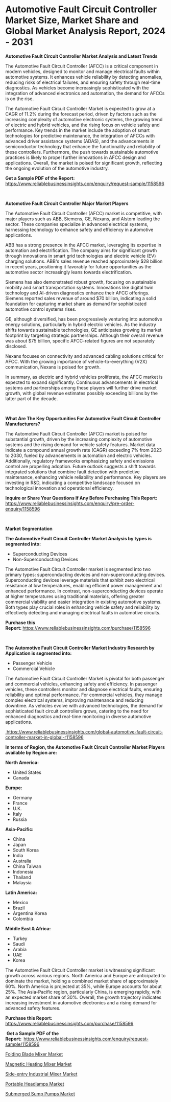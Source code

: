 <p><h1>Automotive Fault Circuit Controller Market Size, Market Share and Global Market Analysis Report, 2024 - 2031</h1></p><p><strong>Automotive Fault Circuit Controller Market Analysis and Latest Trends</strong></p>
<p><p>The Automotive Fault Circuit Controller (AFCC) is a critical component in modern vehicles, designed to monitor and manage electrical faults within automotive systems. It enhances vehicle reliability by detecting anomalies, reducing risks of electrical failures, and ensuring safety through real-time diagnostics. As vehicles become increasingly sophisticated with the integration of advanced electronics and automation, the demand for AFCCs is on the rise.</p><p>The Automotive Fault Circuit Controller Market is expected to grow at a CAGR of 11.2% during the forecast period, driven by factors such as the increasing complexity of automotive electronic systems, the growing trend of electric and hybrid vehicles, and the rising focus on vehicle safety and performance. Key trends in the market include the adoption of smart technologies for predictive maintenance, the integration of AFCCs with advanced driver assistance systems (ADAS), and the advancements in semiconductor technology that enhance the functionality and reliability of these controllers. Furthermore, the push towards sustainable automotive practices is likely to propel further innovations in AFCC design and applications. Overall, the market is poised for significant growth, reflecting the ongoing evolution of the automotive industry.</p></p>
<p><strong>Get a Sample PDF of the Report:&nbsp;</strong> <a href="https://www.reliablebusinessinsights.com/enquiry/request-sample/1158596?utm_campaign=1476&utm_medium=2&utm_source=Github&utm_content=ia&utm_term=11102024&utm_id=automotive-fault-circuit-controller">https://www.reliablebusinessinsights.com/enquiry/request-sample/1158596</a></p>
<p>&nbsp;</p>
<p><strong>Automotive Fault Circuit Controller Major Market Players</strong></p>
<p><p>The Automotive Fault Circuit Controller (AFCC) market is competitive, with major players such as ABB, Siemens, GE, Nexans, and Alstom leading the sector. These companies specialize in advanced electrical systems, harnessing technology to enhance safety and efficiency in automotive applications.</p><p>ABB has a strong presence in the AFCC market, leveraging its expertise in automation and electrification. The company aims for significant growth through innovations in smart grid technologies and electric vehicle (EV) charging solutions. ABB's sales revenue reached approximately $28 billion in recent years, positioning it favorably for future opportunities as the automotive sector increasingly leans towards electrification.</p><p>Siemens has also demonstrated robust growth, focusing on sustainable mobility and smart transportation systems. Innovations like digital twin technology and AI-driven diagnostics enhance their AFCC offerings. Siemens reported sales revenue of around $70 billion, indicating a solid foundation for capturing market share as demand for sophisticated automotive control systems rises.</p><p>GE, although diversified, has been progressively venturing into automotive energy solutions, particularly in hybrid electric vehicles. As the industry shifts towards sustainable technologies, GE anticipates growing its market footprint by targeting strategic partnerships. Although their overall revenue was about $75 billion, specific AFCC-related figures are not separately disclosed.</p><p>Nexans focuses on connectivity and advanced cabling solutions critical for AFCC. With the growing importance of vehicle-to-everything (V2X) communication, Nexans is poised for growth.</p><p>In summary, as electric and hybrid vehicles proliferate, the AFCC market is expected to expand significantly. Continuous advancements in electrical systems and partnerships among these players will further drive market growth, with global revenue estimates possibly exceeding billions by the latter part of the decade.</p></p>
<p>&nbsp;</p>
<p><strong>What Are The Key Opportunities For Automotive Fault Circuit Controller Manufacturers?</strong></p>
<p><p>The Automotive Fault Circuit Controller (AFCC) market is poised for substantial growth, driven by the increasing complexity of automotive systems and the rising demand for vehicle safety features. Market data indicate a compound annual growth rate (CAGR) exceeding 7% from 2023 to 2030, fueled by advancements in automation and electric vehicles. Additionally, regulatory frameworks emphasizing safety and emissions control are propelling adoption. Future outlook suggests a shift towards integrated solutions that combine fault detection with predictive maintenance, enhancing vehicle reliability and performance. Key players are investing in R&D, indicating a competitive landscape focused on technological innovation and operational efficiency.</p></p>
<p><strong>Inquire or Share Your Questions If Any Before Purchasing This Report:</strong> <a href="https://www.reliablebusinessinsights.com/enquiry/pre-order-enquiry/1158596?utm_campaign=1476&utm_medium=2&utm_source=Github&utm_content=ia&utm_term=11102024&utm_id=automotive-fault-circuit-controller">https://www.reliablebusinessinsights.com/enquiry/pre-order-enquiry/1158596</a></p>
<p>&nbsp;</p>
<p><strong>Market Segmentation</strong></p>
<p><strong>The Automotive Fault Circuit Controller Market Analysis by types is segmented into:</strong></p>
<p><ul><li>Superconducting Devices</li><li>Non-Superconducting Devices</li></ul></p>
<p><p>The Automotive Fault Circuit Controller market is segmented into two primary types: superconducting devices and non-superconducting devices. Superconducting devices leverage materials that exhibit zero electrical resistance at low temperatures, enabling efficient power management and enhanced performance. In contrast, non-superconducting devices operate at higher temperatures using traditional materials, offering greater commercial viability and easier integration in existing automotive systems. Both types play crucial roles in enhancing vehicle safety and reliability by effectively detecting and managing electrical faults in automotive circuits.</p></p>
<p><strong>Purchase this Report:&nbsp;</strong><a href="https://www.reliablebusinessinsights.com/purchase/1158596?utm_campaign=1476&utm_medium=2&utm_source=Github&utm_content=ia&utm_term=11102024&utm_id=automotive-fault-circuit-controller">https://www.reliablebusinessinsights.com/purchase/1158596</a></p>
<p>&nbsp;</p>
<p><strong>The Automotive Fault Circuit Controller Market Industry Research by Application is segmented into:</strong></p>
<p><ul><li>Passenger Vehicle</li><li>Commercial Vehicle</li></ul></p>
<p><p>The Automotive Fault Circuit Controller Market is pivotal for both passenger and commercial vehicles, enhancing safety and efficiency. In passenger vehicles, these controllers monitor and diagnose electrical faults, ensuring reliability and optimal performance. For commercial vehicles, they manage complex electrical systems, improving maintenance and reducing downtime. As vehicles evolve with advanced technologies, the demand for sophisticated fault circuit controllers grows, catering to the need for enhanced diagnostics and real-time monitoring in diverse automotive applications.</p></p>
<p><a href="https://www.reliablebusinessinsights.com/global-automotive-fault-circuit-controller-market-in-global-r1158596?utm_campaign=1476&utm_medium=2&utm_source=Github&utm_content=ia&utm_term=11102024&utm_id=automotive-fault-circuit-controller">&nbsp;https://www.reliablebusinessinsights.com/global-automotive-fault-circuit-controller-market-in-global-r1158596</a></p>
<p><strong>In terms of Region, the Automotive Fault Circuit Controller Market Players available by Region are:</strong></p>
<p>
    <p> <strong> North America: </strong>
        <ul>
            <li>United States</li>
            <li>Canada</li>
        </ul>
        </p> 
    <p> <strong> Europe: </strong>
        <ul>
            <li>Germany</li>
            <li>France</li>
            <li>U.K.</li>
            <li>Italy</li>
            <li>Russia</li>
        </ul>
        </p> 
    <p> <strong> Asia-Pacific: </strong>
        <ul>
            <li>China</li>
            <li>Japan</li>
            <li>South Korea</li>
            <li>India</li>
            <li>Australia</li>
            <li>China Taiwan</li>
            <li>Indonesia</li>
            <li>Thailand</li>
            <li>Malaysia</li>
        </ul>
        </p> 
    <p> <strong> Latin America: </strong>
        <ul>
            <li>Mexico</li>
            <li>Brazil</li>
            <li>Argentina Korea</li>
            <li>Colombia</li>
        </ul>
        </p> 
    <p> <strong> Middle East & Africa: </strong>
        <ul>
            <li>Turkey</li>
            <li>Saudi</li>
            <li>Arabia</li>
            <li>UAE</li>
            <li>Korea</li>
        </ul>
    </p>
    </p>
<p><p>The Automotive Fault Circuit Controller market is witnessing significant growth across various regions. North America and Europe are anticipated to dominate the market, holding a combined market share of approximately 60%. North America is projected at 35%, while Europe accounts for about 25%. The Asia-Pacific region, particularly China, is emerging rapidly, with an expected market share of 30%. Overall, the growth trajectory indicates increasing investment in automotive electronics and a rising demand for advanced safety features.</p></p>
<p><strong>Purchase this Report: </strong><a href="https://www.reliablebusinessinsights.com/purchase/1158596?utm_campaign=1476&utm_medium=2&utm_source=Github&utm_content=ia&utm_term=11102024&utm_id=automotive-fault-circuit-controller">https://www.reliablebusinessinsights.com/purchase/1158596</a></p>
<p>&nbsp;<strong>Get a Sample PDF of the Report:&nbsp;&nbsp;</strong><a href="https://www.reliablebusinessinsights.com/enquiry/request-sample/1158596?utm_campaign=1476&utm_medium=2&utm_source=Github&utm_content=ia&utm_term=11102024&utm_id=automotive-fault-circuit-controller">https://www.reliablebusinessinsights.com/enquiry/request-sample/1158596</a></p>
<p><strong></strong></p>
<p><p><a href="https://www.linkedin.com/pulse/strategic-roadmap-success-global-folding-blade-mixer-uocqe?utm_campaign=1476&utm_medium=2&utm_source=Github&utm_content=ia&utm_term=11102024&utm_id=automotive-fault-circuit-controller">Folding Blade Mixer Market</a></p><p><a href="https://www.linkedin.com/pulse/global-magnetic-heating-mixer-industry-analysis-report-market-bwrre?utm_campaign=1476&utm_medium=2&utm_source=Github&utm_content=ia&utm_term=11102024&utm_id=automotive-fault-circuit-controller">Magnetic Heating Mixer Market</a></p><p><a href="https://www.linkedin.com/pulse/navigating-side-entry-industrial-mixer-market-expert-v0txe?utm_campaign=1476&utm_medium=2&utm_source=Github&utm_content=ia&utm_term=11102024&utm_id=automotive-fault-circuit-controller">Side-entry Industrial Mixer Market</a></p><p><a href="https://www.linkedin.com/pulse/regional-adaptations-global-portable-headlamps-market-trends-4z76e?utm_campaign=1476&utm_medium=2&utm_source=Github&utm_content=ia&utm_term=11102024&utm_id=automotive-fault-circuit-controller">Portable Headlamps Market</a></p><p><a href="https://www.linkedin.com/pulse/driving-market-forces-submerged-sump-pumps-trends-future-forecasts-xbwee?utm_campaign=1476&utm_medium=2&utm_source=Github&utm_content=ia&utm_term=11102024&utm_id=automotive-fault-circuit-controller">Submerged Sump Pumps Market</a></p></p>